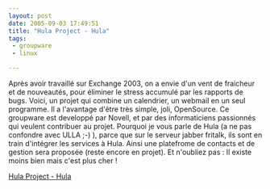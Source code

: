 ```yaml
---
layout: post
date: 2005-09-03 17:49:51
title: "Hula Project - Hula"
tags:
 - groupware
 - linux

---
```


Après avoir travaillé sur Exchange 2003, on a envie d'un vent de fraicheur et de nouveautés, pour éliminer le stress accumulé par les rapports de bugs. Voici, un projet qui combine un calendrier, un webmail en un seul programme. Il a l'avantage d'être très simple, joli, OpenSource. Ce groupware est developpé par Novell, et par des informaticiens passionnés qui veulent contribuer au projet. Pourquoi je vous parle de Hula (a ne pas confondre avec ULLA ;-) ), parce que sur le serveur jabber fritalk, ils sont en train d'intégrer les services à Hula. Ainsi une platefrome de contacts et de gestion sera proposée (reste encore en projet). Et n'oubliez pas : Il existe moins bien mais c'est plus cher !

[Hula Project - Hula](http://www.hula-project.org/Hula_Server)
